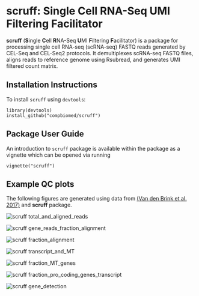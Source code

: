 # scruff: Single Cell RNA-Seq UMI Filtering Facilitator

**scruff** (**S**ingle **C**ell **R**NA-Seq **U**MI **F**iltering **F**acilitator) is a package for processing single cell RNA-seq (scRNA-seq) FASTQ reads generated by CEL-Seq and CEL-Seq2 protocols. It demultiplexes scRNA-seq FASTQ files, aligns reads to reference genome using Rsubread, and generates UMI filtered count matrix.

## Installation Instructions

To install `scruff` using `devtools`:
```
library(devtools)
install_github("compbiomed/scruff")
```

## Package User Guide

An introduction to `scruff` package is available within the package as a vignette which can be opened via running 
```
vignette("scruff")
```
## Example QC plots

The following figures are generated using data from [(Van den Brink et al. 2017)](https://www.nature.com/articles/nmeth.4437) and **scruff** package.

![scruff total_and_aligned_reads](https://github.com/compbiomed/scruff/raw/master/data-raw/figure/20171204_vandenBrink_qc_color_Page_10.png)

![scruff gene_reads_fraction_alignment](https://github.com/compbiomed/scruff/raw/master/data-raw/figure/20171204_vandenBrink_qc_color_Page_11.png)

![scruff fraction_alignment](https://github.com/compbiomed/scruff/raw/master/data-raw/figure/20171204_vandenBrink_qc_color_Page_12.png)

![scruff transcript_and_MT](https://github.com/compbiomed/scruff/raw/master/data-raw/figure/20171204_vandenBrink_qc_color_Page_13.png)

![scruff fraction_MT_genes](https://github.com/compbiomed/scruff/raw/master/data-raw/figure/20171204_vandenBrink_qc_color_Page_14.png)

![scruff fraction_pro_coding_genes_transcript](https://github.com/compbiomed/scruff/raw/master/data-raw/figure/20171204_vandenBrink_qc_color_Page_15.png)

![scruff gene_detection](https://github.com/compbiomed/scruff/raw/master/data-raw/figure/20171204_vandenBrink_qc_color_Page_16.png)


